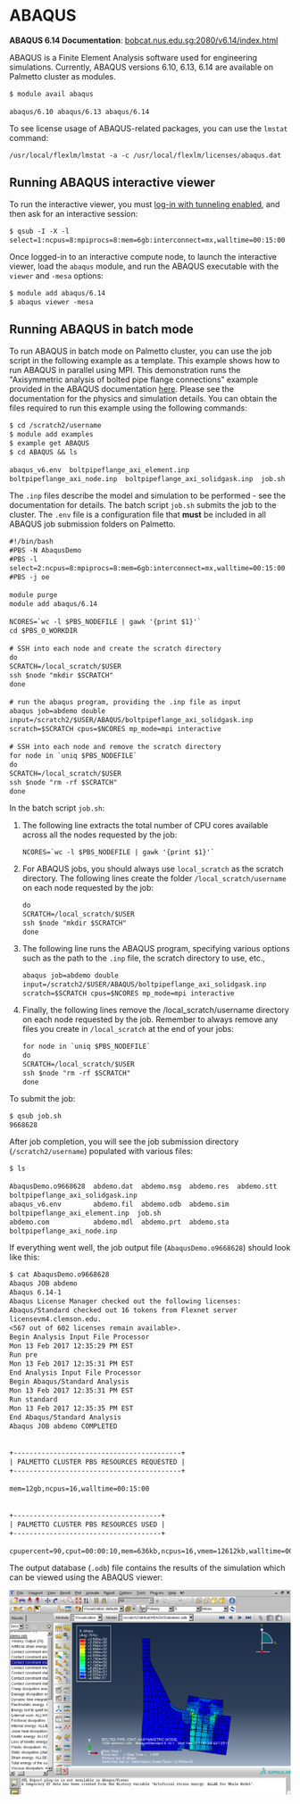 
# ABAQUS

**ABAQUS 6.14 Documentation**: [bobcat.nus.edu.sg:2080/v6.14/index.html](bobcat.nus.edu.sg:2080/v6.14/index.html)

ABAQUS is a Finite Element Analysis software used
for engineering simulations.
Currently, ABAQUS versions 6.10, 6.13, 6.14 are available on Palmetto cluster
as modules.

~~~
$ module avail abaqus

abaqus/6.10 abaqus/6.13 abaqus/6.14
~~~

To see license usage of ABAQUS-related packages,
you can use the `lmstat` command:

~~~
/usr/local/flexlm/lmstat -a -c /usr/local/flexlm/licenses/abaqus.dat
~~~

## Running ABAQUS interactive viewer

To run the interactive viewer,
you must [log-in with tunneling enabled]({{site.baseurl}}/pages/userguide/HowTo.html#how-to-run-graphical-software),
and then ask for an interactive session:

~~~
$ qsub -I -X -l select=1:ncpus=8:mpiprocs=8:mem=6gb:interconnect=mx,walltime=00:15:00
~~~

Once logged-in to an interactive compute node,
to launch the interactive viewer,
load the `abaqus` module, and run the ABAQUS executable with the `viewer` and `-mesa` options:

~~~
$ module add abaqus/6.14
$ abaqus viewer -mesa
~~~

## Running ABAQUS in batch mode

To run ABAQUS in batch mode on Palmetto cluster,
you can use the job script in the following example as a template.
This example shows how to run ABAQUS in parallel using MPI.
This demonstration runs the "Axisymmetric analysis of bolted pipe flange connections"
example provided in the ABAQUS documentation [here](http://bobcat.nus.edu.sg:2080/v6.14/books/exa/default.htm).
Please see the documentation for the physics and simulation details.
You can obtain the files required to run this example
using the following commands:

~~~
$ cd /scratch2/username
$ module add examples
$ example get ABAQUS
$ cd ABAQUS && ls

abaqus_v6.env  boltpipeflange_axi_element.inp  boltpipeflange_axi_node.inp  boltpipeflange_axi_solidgask.inp  job.sh
~~~

The `.inp` files describe the model and simulation to be performed - see
the documentation for details.
The batch script `job.sh` submits the job to the cluster.
The `.env` file is a configuration file that **must** be included in all
ABAQUS job submission folders on Palmetto.

~~~
#!/bin/bash
#PBS -N AbaqusDemo
#PBS -l select=2:ncpus=8:mpiprocs=8:mem=6gb:interconnect=mx,walltime=00:15:00
#PBS -j oe

module purge
module add abaqus/6.14

NCORES=`wc -l $PBS_NODEFILE | gawk '{print $1}'`
cd $PBS_O_WORKDIR

# SSH into each node and create the scratch directory
do
SCRATCH=/local_scratch/$USER
ssh $node "mkdir $SCRATCH"
done

# run the abaqus program, providing the .inp file as input
abaqus job=abdemo double input=/scratch2/$USER/ABAQUS/boltpipeflange_axi_solidgask.inp scratch=$SCRATCH cpus=$NCORES mp_mode=mpi interactive

# SSH into each node and remove the scratch directory
for node in `uniq $PBS_NODEFILE`
do
SCRATCH=/local_scratch/$USER
ssh $node "rm -rf $SCRATCH"
done
~~~

In the batch script `job.sh`:

1. The following line extracts the total number of CPU cores available across
   all the nodes requested by the job:

   ~~~
   NCORES=`wc -l $PBS_NODEFILE | gawk '{print $1}'`
   ~~~  

2. For ABAQUS jobs, you should always use `local_scratch` as the scratch directory.
   The following lines create the folder `/local_scratch/username` on each node
   requested by the job:
   ~~~
   do
   SCRATCH=/local_scratch/$USER
   ssh $node "mkdir $SCRATCH"
   done
   ~~~  

3. The following line runs the ABAQUS program, specifying various options
   such as the path to the `.inp` file, the scratch directory to use, etc.,

   ~~~
   abaqus job=abdemo double input=/scratch2/$USER/ABAQUS/boltpipeflange_axi_solidgask.inp scratch=$SCRATCH cpus=$NCORES mp_mode=mpi interactive
   ~~~  

4. Finally, the following lines remove the /local_scratch/username directory
   on each node requested by the job. Remember to always remove any files
   you create in `/local_scratch` at the end of your jobs:

   ~~~
   for node in `uniq $PBS_NODEFILE`
   do
   SCRATCH=/local_scratch/$USER
   ssh $node "rm -rf $SCRATCH"
   done
   ~~~

To submit the job:

~~~
$ qsub job.sh
9668628
~~~

After job completion, you will see the job submission directory (`/scratch2/username`)
populated with various files:

~~~
$ ls

AbaqusDemo.o9668628  abdemo.dat  abdemo.msg  abdemo.res  abdemo.stt                      boltpipeflange_axi_solidgask.inp
abaqus_v6.env        abdemo.fil  abdemo.odb  abdemo.sim  boltpipeflange_axi_element.inp  job.sh
abdemo.com           abdemo.mdl  abdemo.prt  abdemo.sta  boltpipeflange_axi_node.inp
~~~

If everything went well, the job output file (`AbaqusDemo.o9668628`) should look like this:

~~~
$ cat AbaqusDemo.o9668628
Abaqus JOB abdemo
Abaqus 6.14-1
Abaqus License Manager checked out the following licenses:
Abaqus/Standard checked out 16 tokens from Flexnet server licensevm4.clemson.edu.
<567 out of 602 licenses remain available>.
Begin Analysis Input File Processor
Mon 13 Feb 2017 12:35:29 PM EST
Run pre
Mon 13 Feb 2017 12:35:31 PM EST
End Analysis Input File Processor
Begin Abaqus/Standard Analysis
Mon 13 Feb 2017 12:35:31 PM EST
Run standard
Mon 13 Feb 2017 12:35:35 PM EST
End Abaqus/Standard Analysis
Abaqus JOB abdemo COMPLETED


+------------------------------------------+
| PALMETTO CLUSTER PBS RESOURCES REQUESTED |
+------------------------------------------+

mem=12gb,ncpus=16,walltime=00:15:00


+-------------------------------------+
| PALMETTO CLUSTER PBS RESOURCES USED |
+-------------------------------------+

cpupercent=90,cput=00:00:10,mem=636kb,ncpus=16,vmem=12612kb,walltime=00:00:13
~~~

The output database (`.odb`) file
contains the results of the simulation which can be viewed
using the ABAQUS viewer:

<img src="abaqus-screenshot-results.png" style="width:650px"></img>
